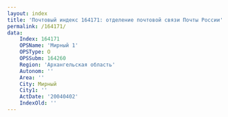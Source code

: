 ```yaml
---
layout: index
title: 'Почтовый индекс 164171: отделение почтовой связи Почты России'
permalink: /164171/
data:
    Index: 164171
    OPSName: 'Мирный 1'
    OPSType: О
    OPSSubm: 164260
    Region: 'Архангельская область'
    Autonom: ''
    Area: ''
    City: Мирный
    City1: ''
    ActDate: '20040402'
    IndexOld: ''
---
```

